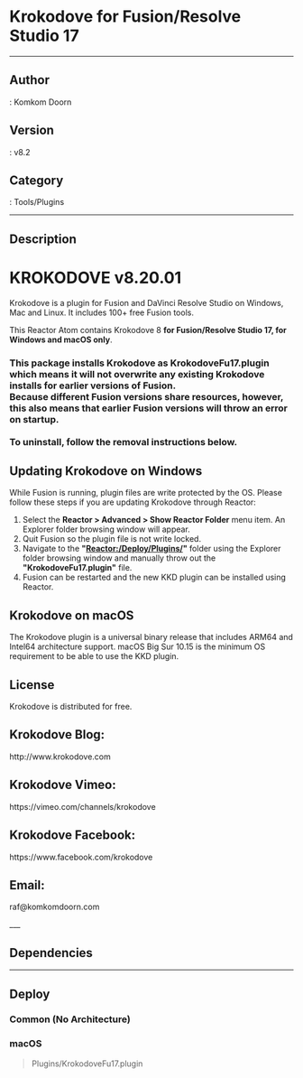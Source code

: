 # Krokodove for Fusion/Resolve Studio 17
___

## Author
 : Komkom Doorn

## Version
 : v8.2

## Category
 : Tools/Plugins
___

## Description
<h1>KROKODOVE v8.20.01</h1>

<p>Krokodove is a plugin for Fusion and DaVinci Resolve Studio on Windows, Mac and Linux. It includes 100+ free Fusion tools.</p>

<p>This Reactor Atom contains Krokodove 8 <strong>for Fusion/Resolve Studio 17, for Windows and macOS only</strong>.</p>

<h3>This package installs Krokodove as KrokodoveFu17.plugin which means it will not overwrite any existing Krokodove installs for earlier versions of Fusion.<br>
Because different Fusion versions share resources, however, this also means that earlier Fusion versions will throw an error on startup.<br><br>
To uninstall, follow the removal instructions below.</h3>

<h2>Updating Krokodove on Windows</h2>

<p>While Fusion is running, plugin files are write protected by the OS. Please follow these steps if you are updating Krokodove through Reactor:</p>
<ol>
	<li>Select the <strong>Reactor > Advanced > Show Reactor Folder</strong> menu item. An Explorer folder browsing window will appear.</li>
	<li>Quit Fusion so the plugin file is not write locked.</li>
	<li>Navigate to the <strong>"<a href="Reactor:/Deploy/Plugins/">Reactor:/Deploy/Plugins/</a>"</strong> folder using the Explorer folder browsing window and manually throw out the <strong>"KrokodoveFu17.plugin"</strong> file.</li>
	<li>Fusion can be restarted and the new KKD plugin can be installed using Reactor.</li>
</ol>

<h2>Krokodove on macOS</h2>

<p>The Krokodove plugin is a universal binary release that includes ARM64 and Intel64 architecture support. macOS Big Sur 10.15 is the minimum OS requirement to be able to use the KKD plugin.</p>

<h2>License</h2>
<p>Krokodove is distributed for free.<br> 

<h2>Krokodove Blog:</h2>
<p>http://www.krokodove.com</p>

<h2>Krokodove Vimeo:</h2>
<p>https://vimeo.com/channels/krokodove</p>

<h2>Krokodove Facebook:</h2>
<p>https://www.facebook.com/krokodove</p>

<h2>Email:</h2>
<p>raf@komkomdoorn.com</p>___

## Dependencies


___

## Deploy

### Common (No Architecture)


### macOS

> Plugins/KrokodoveFu17.plugin  
